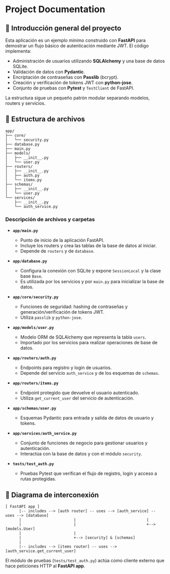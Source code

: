 # Project Documentation

## 📘 Introducción general del proyecto

Esta aplicación es un ejemplo mínimo construido con **FastAPI** para demostrar un flujo básico de autenticación mediante JWT. El código implementa:

- Administración de usuarios utilizando **SQLAlchemy** y una base de datos SQLite.
- Validación de datos con **Pydantic**.
- Encriptación de contraseñas con **Passlib** (bcrypt).
- Creación y verificación de tokens JWT con **python-jose**.
- Conjunto de pruebas con **Pytest** y `TestClient` de FastAPI.

La estructura sigue un pequeño patrón modular separando modelos, routers y servicios.

## 📂 Estructura de archivos

```
app/
├── core/
│   └── security.py
├── database.py
├── main.py
├── models/
│   ├── __init__.py
│   └── user.py
├── routers/
│   ├── __init__.py
│   ├── auth.py
│   └── items.py
├── schemas/
│   ├── __init__.py
│   └── user.py
└── services/
    ├── __init__.py
    └── auth_service.py
```

### Descripción de archivos y carpetas

- **`app/main.py`**
  - Punto de inicio de la aplicación FastAPI.
  - Incluye los routers y crea las tablas de la base de datos al iniciar.
  - Depende de `routers` y de `database`.

- **`app/database.py`**
  - Configura la conexión con SQLite y expone `SessionLocal` y la clase base `Base`.
  - Es utilizada por los servicios y por `main.py` para inicializar la base de datos.

- **`app/core/security.py`**
  - Funciones de seguridad: hashing de contraseñas y generación/verificación de tokens JWT.
  - Utiliza `passlib` y `python-jose`.

- **`app/models/user.py`**
  - Modelo ORM de SQLAlchemy que representa la tabla `users`.
  - Importado por los servicios para realizar operaciones de base de datos.

- **`app/routers/auth.py`**
  - Endpoints para registro y login de usuarios.
  - Depende del servicio `auth_service` y de los esquemas de `schemas`.

- **`app/routers/items.py`**
  - Endpoint protegido que devuelve el usuario autenticado.
  - Utiliza `get_current_user` del servicio de autenticación.

- **`app/schemas/user.py`**
  - Esquemas Pydantic para entrada y salida de datos de usuario y tokens.

- **`app/services/auth_service.py`**
  - Conjunto de funciones de negocio para gestionar usuarios y autenticación.
  - Interactúa con la base de datos y con el módulo `security`.

- **`tests/test_auth.py`**
  - Pruebas Pytest que verifican el flujo de registro, login y acceso a rutas protegidas.

## 🔁 Diagrama de interconexión

```
[ FastAPI app ]
      |-- includes --> [auth router] -- uses --> [auth_service] -- uses --> [database]
      |                       |                               |
      |                       |                               +--> [models.User]
      |                       |
      |                       +--> [security] & [schemas]
      |
      |-- includes --> [items router] -- uses --> [auth_service.get_current_user]
```

El módulo de pruebas (`tests/test_auth.py`) actúa como cliente externo que hace peticiones HTTP al **FastAPI app**.
